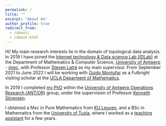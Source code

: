 ```yaml
---
permalink: /
title: ""
excerpt: "About me"
author_profile: true
redirect_from: 
  - /about/
  - /about.html
---
```



Hi! My main research interests lie in the domain of topological data analysis. In 2019 I have joined the [Internet technology & Data science Lab (IDLab)](https://www.uantwerpen.be/en/research-groups/idlab/) at the Department of Mathematics & Computer Science, [University of Antwerp](https://www.uantwerpen.be/en/) - [imec](https://www.imec-int.com/en), with Professor [Steven Latré](https://www.uantwerpen.be/en/staff/steven-latre/) as my main supervisor. From September 2021 to June 2022 I will be working with [Guido Montufar](https://www.math.ucla.edu/~montufar/) as a Fulbright visiting scholar at the [UCLA Deparment of Mathematics](https://ww3.math.ucla.edu/).

In 2019 I completed [my PhD](https://antor.uantwerpen.be/members/renata-turkes/) within the [University of Antwerp Operations Research (ANT/OR)](https://antor.uantwerpen.be/) group, under the supervision of Professor [Kenneth Sörensen](https://www.uantwerpen.be/en/staff/kenneth-sorensen/). 

I obtained a Msc in Pure Mathematics from [KU Leuven](https://www.kuleuven.be/english/), and a BSc in Mathematics from the [University of Tuzla](http://www.untz.ba/index.php?page=home), where I worked as a [teaching assistant](https://renataturkes.wixsite.com/renata-turkes) for a few years.
